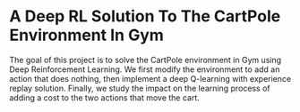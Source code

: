 # A Deep RL Solution To The CartPole Environment In Gym

The goal of this project is to solve the CartPole environment in Gym using Deep Reinforcement Learning. We first modify the environment to add an action that does nothing, then implement a deep Q-learning with experience replay solution. Finally, we study the impact on the learning process of adding a cost to the two actions that move the cart.
